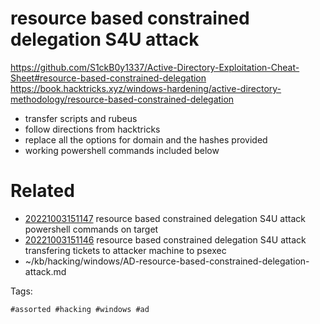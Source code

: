 # resource based constrained delegation S4U attack
https://github.com/S1ckB0y1337/Active-Directory-Exploitation-Cheat-Sheet#resource-based-constrained-delegation
https://book.hacktricks.xyz/windows-hardening/active-directory-methodology/resource-based-constrained-delegation
- transfer scripts and rubeus
- follow directions from hacktricks
- replace all the options for domain and the hashes provided
- working powershell commands included below

# Related

- [20221003151147](/zet/20221003151147/README.md) resource based constrained delegation S4U attack powershell commands on target
- [20221003151146](/zet/20221003151146/README.md) resource based constrained delegation S4U attack transfering tickets to attacker machine to psexec
- ~/kb/hacking/windows/AD-resource-based-constrained-delegation-attack.md

Tags:

    #assorted #hacking #windows #ad
